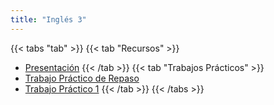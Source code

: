 ```yaml
---
title: "Inglés 3"
---
```


{{< tabs "tab" >}}
{{< tab "Recursos" >}}
- <a href="https://drive.google.com/file/d/1MvtHZTeekrg8KBWwXhbpoisatRfoii_i/view" target="_blank">Presentación</a>
{{< /tab >}}
{{< tab "Trabajos Prácticos" >}}
- <a href="https://drive.google.com/file/d/14NcP-duVXF0Quxq6aOHFamJm6LYOuiuf/view" target="_blank">Trabajo Práctico de Repaso</a>
- <a href="https://drive.google.com/file/d/1DP6XQgMyJJ4yojwHIn6DfzLPPZwC4CS5/view?usp=sharing" target="_blank">Trabajo Práctico 1</a>
{{< /tab >}}
{{< /tabs >}}
